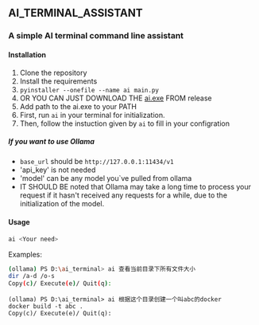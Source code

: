 ## AI_TERMINAL_ASSISTANT

### A simple AI terminal command line assistant

#### Installation

1. Clone the repository
2. Install the requirements
3. `pyinstaller --onefile --name ai main.py`
4. OR YOU CAN JUST DOWNLOAD THE [ai.exe](https://github.com/mengqinlol/ai_terminal_assistant/releases) FROM release
5. Add path to the ai.exe to your PATH
6. First, run `ai` in your terminal for initialization.
7. Then, follow the instuction given by `ai` to fill in your configration

##### If you want to use Ollama
- `base_url` should be `http://127.0.0.1:11434/v1`
- 'api_key' is not needed
- 'model' can be any model you`ve pulled from ollama
- IT SHOULD BE noted that Ollama may take a long time to process your request if it hasn't received any requests for a while, due to the initialization of the model.


#### Usage

``` bash
ai <Your need>
```

Examples:

``` bash
(ollama) PS D:\ai_terminal> ai 查看当前目录下所有文件大小
dir /a-d /o-s
Copy(c)/ Execute(e)/ Quit(q):
```


```
(ollama) PS D:\ai_terminal> ai 根据这个目录创建一个叫abc的docker
docker build -t abc .
Copy(c)/ Execute(e)/ Quit(q):
```

